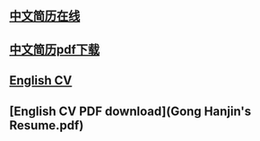 ## [中文简历在线](chinese.resume.md)

## [中文简历pdf下载](chinese.resume.pdf)

## [English CV](english.resume.md)

## [English CV PDF download](Gong Hanjin's Resume.pdf)
